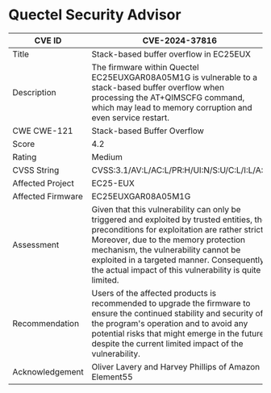 # Quectel Security Advisor

| CVE ID | CVE-2024-37816 |
|---|---|
| Title	 | Stack-based buffer overflow in EC25EUX |
| Description |	The firmware within Quectel EC25EUXGAR08A05M1G is vulnerable to a stack-based buffer overflow when processing the AT+QIMSCFG command, which may lead to memory corruption and even service restart. |
| CWE	CWE-121 | Stack-based Buffer Overflow |
| Score |	4.2 |
| Rating | Medium |
| CVSS String | CVSS:3.1/AV:L/AC:L/PR:H/UI:N/S:U/C:L/I:L/A:L |
| Affected Project | EC25-EUX |
| Affected Firmware | EC25EUXGAR08A05M1G |
| Assessment | Given that this vulnerability can only be triggered and exploited by trusted entities, the preconditions for exploitation are rather strict. Moreover, due to the memory protection mechanism, the vulnerability cannot be exploited in a targeted manner. Consequently, the actual impact of this vulnerability is quite limited. |
| Recommendation | Users of the affected products is recommended to upgrade the firmware to ensure the continued stability and security of the program's operation and to avoid any potential risks that might emerge in the future despite the current limited impact of the vulnerability.
| Acknowledgement |	Oliver Lavery and Harvey Phillips of Amazon Element55 |
